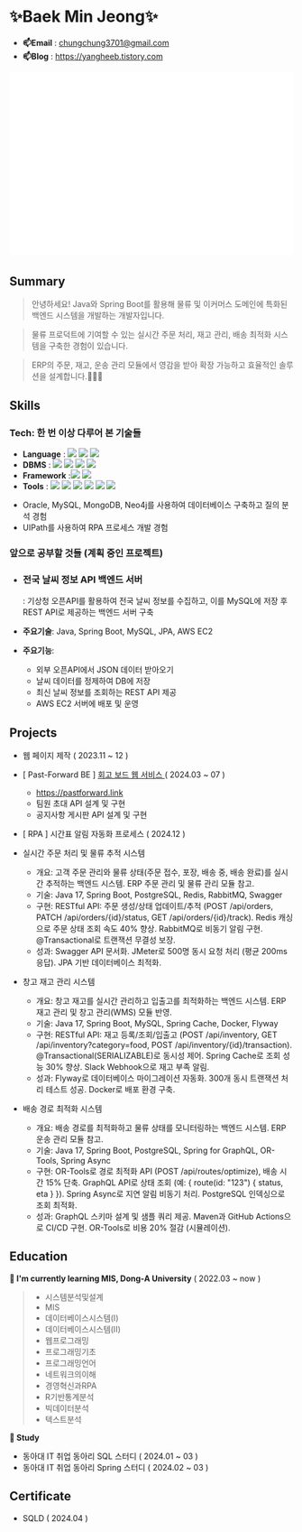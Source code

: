 # ✨Baek Min Jeong✨
- **📫Email** : chungchung3701@gmail.com
- **📫Blog** : https://yangheeb.tistory.com
  
![](/github-metrics.svg)

## Summary
> 안녕하세요! Java와 Spring Boot를 활용해 물류 및 이커머스 도메인에 특화된 백엔드 시스템을 개발하는 개발자입니다. 

> 물류 프로덕트에 기여할 수 있는 실시간 주문 처리, 재고 관리, 배송 최적화 시스템을 구축한 경험이 있습니다. 

> ERP의 주문, 재고, 운송 관리 모듈에서 영감을 받아 확장 가능하고 효율적인 솔루션을 설계합니다.👩🏻‍💻

## Skills
### Tech: 한 번 이상 다루어 본 기술들
- **Language** : <img src="https://img.shields.io/badge/Java-ED8B00?style=flat-square&logo=Java&logoColor=white" /> <img src="https://img.shields.io/badge/Python-3766AB?style=flat-square&logo=Python&logoColor=white"/> <img src="https://img.shields.io/badge/R-276DC3?style=flat-square&logo=R&logoColor=white">
- **DBMS** : <img src="https://img.shields.io/badge/Oracle-F80000?style=flat-square&logo=Oracle&logoColor=white"/> <img src="https://img.shields.io/badge/mysql-4479A1?style=flat-square&logo=mysql&logoColor=white"/> <img src="https://img.shields.io/badge/MongoDB-00684A?style=flat-square&logo=MongoDB&logoColor=white"/> <img src="https://img.shields.io/badge/Neo4j-4479A1?style=flat-square&logo=Neo4j&logoColor=white"/></a>
- **Framework** :<img src="https://img.shields.io/badge/Spring-6DB33F?style=flat-square&logo=spring&logoColor=white" /> <img src="https://img.shields.io/badge/SpringBoot-6DB33F?style=flat-square&logo=SpringBoot&logoColor=white"/>
- **Tools** : <img src="https://img.shields.io/badge/Notion-000000?style=flat-square&logo=Notion&logoColor=white"/> <img src="https://img.shields.io/badge/Slack-4A154B?style=flat-square&logo=Slack&logoColor=white"/> <img src="https://img.shields.io/badge/IntelliJ_IDEA-000000.svg?style=flat-square&logo=intellij-idea&logoColor=white" /> <img src="https://img.shields.io/badge/Visual_Studio_Code-0078D4?style=flat-square&logo=visual%20studio%20code&logoColor=white" /> <img src="https://img.shields.io/badge/GitHub-181717?style=flat-square&logo=GitHub&logoColor=white"/> <img src="https://img.shields.io/badge/UIPath-FA4616?style=flat-square&logo=UIPATH&logoColor=white"/></a>

+ Oracle, MySQL, MongoDB, Neo4j를 사용하여 데이터베이스 구축하고 질의 분석 경험 
+ UIPath를 사용하여 RPA 프로세스 개발 경험 

### 앞으로 공부할 것들 (계획 중인 프로젝트)
- ### 전국 날씨 정보 API 백엔드 서버
  : 기상청 오픈API를 활용하여 전국 날씨 정보를 수집하고, 이를 MySQL에 저장 후 REST API로 제공하는 백엔드 서버 구축
- **주요기술**: Java, Spring Boot, MySQL, JPA, AWS EC2
- **주요기능**:

  - 외부 오픈API에서 JSON 데이터 받아오기
  - 날씨 데이터를 정제하여 DB에 저장
  - 최신 날씨 정보를 조회하는 REST API 제공
  - AWS EC2 서버에 배포 및 운영

## Projects
- 웹 페이지 제작 ( 2023.11 ~ 12 )
- [ Past-Forward BE ] [회고 보드 웹 서비스 ](https://github.com/donga-it-club/past-foward-backend) ( 2024.03 ~ 07 )
  - https://pastforward.link
  - 팀원 초대 API 설계 및 구현
  - 공지사항 게시판 API 설계 및 구현
- [ RPA ] 시간표 알림 자동화 프로세스 ( 2024.12 )
- 실시간 주문 처리 및 물류 추적 시스템
  - 개요: 고객 주문 관리와 물류 상태(주문 접수, 포장, 배송 중, 배송 완료)를 실시간 추적하는 백엔드 시스템. ERP 주문 관리 및 물류 관리 모듈 참고.
  - 기술: Java 17, Spring Boot, PostgreSQL, Redis, RabbitMQ, Swagger
  - 구현:
RESTful API: 주문 생성/상태 업데이트/추적 (POST /api/orders, PATCH /api/orders/{id}/status, GET /api/orders/{id}/track).
Redis 캐싱으로 주문 상태 조회 속도 40% 향상.
RabbitMQ로 비동기 알림 구현.
@Transactional로 트랜잭션 무결성 보장.
  - 성과:
Swagger API 문서화.
JMeter로 500명 동시 요청 처리 (평균 200ms 응답).
JPA 기반 데이터베이스 최적화.


- 창고 재고 관리 시스템
  - 개요: 창고 재고를 실시간 관리하고 입출고를 최적화하는 백엔드 시스템. ERP 재고 관리 및 창고 관리(WMS) 모듈 반영.
  - 기술: Java 17, Spring Boot, MySQL, Spring Cache, Docker, Flyway
  - 구현:
    RESTful API: 재고 등록/조회/입출고 (POST /api/inventory, GET /api/inventory?category=food, POST /api/inventory/{id}/transaction).
@Transactional(SERIALIZABLE)로 동시성 제어.
Spring Cache로 조회 성능 30% 향상.
Slack Webhook으로 재고 부족 알림.
  - 성과:
Flyway로 데이터베이스 마이그레이션 자동화.
300개 동시 트랜잭션 처리 테스트 성공.
Docker로 배포 환경 구축.

- 배송 경로 최적화 시스템
  - 개요: 배송 경로를 최적화하고 물류 상태를 모니터링하는 백엔드 시스템. ERP 운송 관리 모듈 참고.
  - 기술: Java 17, Spring Boot, PostgreSQL, Spring for GraphQL, OR-Tools, Spring Async
  - 구현:
OR-Tools로 경로 최적화 API (POST /api/routes/optimize), 배송 시간 15% 단축.
GraphQL API로 상태 조회 (예: { route(id: "123") { status, eta } }).
Spring Async로 지연 알림 비동기 처리.
PostgreSQL 인덱싱으로 조회 최적화.
  - 성과:
GraphQL 스키마 설계 및 샘플 쿼리 제공.
Maven과 GitHub Actions으로 CI/CD 구현.
OR-Tools로 비용 20% 절감 (시뮬레이션).
  

## Education
**🌱 I'm currently learning MIS, Dong-A University** ( 2022.03 ~ now )
> - 시스템분석및설계
> - MIS
> - 데이터베이스시스템(I)
> - 데이터베이스시스템(II)
> - 웹프로그래밍
> - 프로그래밍기초
> - 프로그래밍언어
> - 네트워크의이해
> - 경영혁신과RPA
> - R기반통계분석
> - 빅데이터분석
> - 텍스트분석

**🌱 Study**
- 동아대 IT 취업 동아리 SQL 스터디 ( 2024.01 ~ 03 )
- 동아대 IT 취업 동아리 Spring 스터디 ( 2024.02 ~ 03 )

## Certificate
- SQLD ( 2024.04 )
<!--
**yangheeb/yangheeb** is a ✨ _special_ ✨ repository because its `README.md` (this file) appears on your GitHub profile.

Here are some ideas to get you started:

- 🔭 I'm currently working on ...
- 🌱 I'm currently learning ...
- 👯 I'm looking to collaborate on ...
- 🤔 I'm looking for help with ...
- 💬 Ask me about ...
- 📫 How to reach me: ...
- 😄 Pronouns: ...
- ⚡ Fun fact: ...
-->


